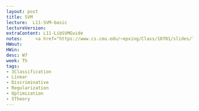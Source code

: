 ```yaml
---
layout: post
title: SVM
lecture:  L11-SVM-basic
lectureVersion: 
extraContent: L11-LibSVMGuide 
notes:     <a href="https://www.cs.cmu.edu/~epxing/Class/10701/slides/lecture16-VC.pdf"> Useful VC Dimension </a>
HWout: 
HWin: 
desc: W7
week: Th
tags:
- 3Classification
- Linear
- Discriminative
- Regularization
- Optimization
- 5Theory
---
```

